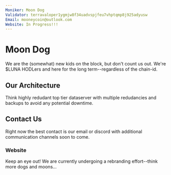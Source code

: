 ```yaml
---
Moniker: Moon Dog
Validator: terravaloper1ygmjw8f34uadvspjfeu7vhptqmp8j925adyusw
Email: mooneycoin@outlook.com
Website: In Progress!!!
---
```


# Moon Dog

We are the (somewhat) new kids on the block, but don't count us out. We're $LUNA HODLers and here for the long term--regardless of the chain-id.

## Our Architecture

Think highly redudant top tier dataserver with multiple redudancies and backups to avoid any potential downtime.

## Contact Us

Right now the best contact is our email or discord with additional communication channels soon to come.

### Website

Keep an eye out! We are currently undergoing a rebranding effort--think more dogs and moons... 
